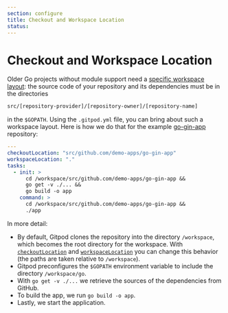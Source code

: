 ```yaml
---
section: configure
title: Checkout and Workspace Location
status:
---
```


<script context="module">
  export const prerender = true;
</script>

# Checkout and Workspace Location

Older Go projects without module support need a <a href="https://golang.org/doc/code.html#Organization" target="_blank">specific workspace layout</a>:
the source code of your repository and its dependencies must be in the directories

```sh
src/[repository-provider]/[repository-owner]/[repository-name]
```

in the `$GOPATH`. Using the `.gitpod.yml` file, you can bring about such a workspace layout. Here is
how we do that for the example <a href="https://github.com/gitpod-io/definitely-gp/blob/master/go-gin-app/.gitpod.yml" target="_blank">go-gin-app</a> repository:

```yaml
---
checkoutLocation: "src/github.com/demo-apps/go-gin-app"
workspaceLocation: "."
tasks:
  - init: >
      cd /workspace/src/github.com/demo-apps/go-gin-app &&
      go get -v ./... &&
      go build -o app
    command: >
      cd /workspace/src/github.com/demo-apps/go-gin-app &&
      ./app
```

In more detail:

- By default, Gitpod clones the repository into the directory `/workspace`, which becomes the
  root directory for the workspace. With [`checkoutLocation`](/docs/references/gitpod-yml#checkoutlocation) and [`workspaceLocation`](/docs/references/gitpod-yml#workspacelocation) you can
  change this behavior (the paths are taken relative to `/workspace`).
- Gitpod preconfigures the `$GOPATH` environment variable to include the directory `/workspace/go`.
- With `go get -v ./...` we retrieve the sources of the dependencies from GitHub.
- To build the app, we run `go build -o app`.
- Lastly, we start the application.
